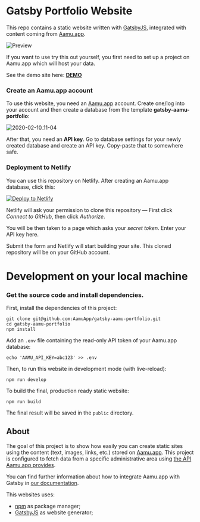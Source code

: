 # Gatsby Portfolio Website

This repo contains a static website written with [GatsbyJS](https://www.gatsbyjs.org/), integrated with content coming from [Aamu.app](https://aamu.app/). 

![Preview](preview.png)

If you want to use try this out yourself, you first need to set up a project on Aamu.app which will host your data. 

See the demo site here: **[DEMO](https://gatsby-aamu-portfolio.netlify.com/)**

### Create an Aamu.app account

To use this website, you need an [Aamu.app](https://aamu.app/) account. Create one/log into your account and then create a database from the template **gatsby-aamu-portfolio**: 

![2020-02-10_11-04](https://user-images.githubusercontent.com/433707/74135827-a8d7b100-4bf5-11ea-90c2-e70423077b7f.png)

After that, you need an **API key**. Go to database settings for your newly created database and create an API key. Copy-paste that to somewhere safe.

### Deployment to Netlify

You can use this repository on Netlify. After creating an Aamu.app database, click this:

[![Deploy to Netlify](https://www.netlify.com/img/deploy/button.svg)](https://app.netlify.com/start/deploy?repository=https://github.com/AamuApp/gatsby-aamu-portfolio)

Netlify will ask your permission to clone this repository — First click *Connect to GitHub*, then click *Authorize*. 

You will be then taken to a page which asks your *secret token*. Enter your API key here. 

Submit the form and Netlify will start building your site. This cloned repository will be on your GitHub account.


# Development on your local machine

### Get the source code and install dependencies.

First, install the dependencies of this project:

```
git clone git@github.com:AamuApp/gatsby-aamu-portfolio.git
cd gatsby-aamu-portfolio
npm install
```

Add an `.env` file containing the read-only API token of your Aamu.app database:

```
echo 'AAMU_API_KEY=abc123' >> .env
```

Then, to run this website in development mode (with live-reload):

```
npm run develop
```

To build the final, production ready static website:

```
npm run build
```

The final result will be saved in the `public` directory.

## About

The goal of this project is to show how easily you can create static sites using the content (text, images, links, etc.) stored on [Aamu.app](https://aamu.app). This project is configured to fetch data from a specific administrative area using [the API Aamu.app provides](https://aamu.app/docs/content-management-api).

You can find further information about how to integrate Aamu.app with Gatsby in [our documentation](https://aamu.app/docs/static-generators/gatsbyjs).

This websites uses:

- [npm](https://npmpkg.com/) as package manager;
- [GatsbyJS](https://github.com/gatsbyjs/gatsby) as website generator;
